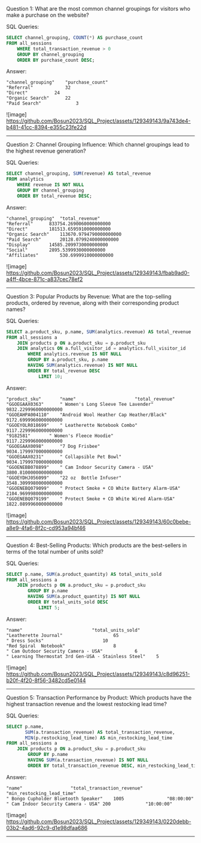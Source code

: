 Question 1: What are the most common channel groupings for visitors who make a purchase on the website?

SQL Queries:

```SQL
SELECT channel_grouping, COUNT(*) AS purchase_count
FROM all_sessions
	WHERE total_transaction_revenue > 0
	GROUP BY channel_grouping
	ORDER BY purchase_count DESC;
```

Answer: 

```
"channel_grouping"	  "purchase_count"
"Referral"	          32
"Direct"		  24
"Organic Search"	  22
"Paid Search"	          3
```

![image] https://github.com/Bosun2023/SQL_Project/assets/129349143/9a743de4-b481-41cc-8394-e355c23fe22d

--------------------------------------------

Question 2: Channel Grouping Influence: Which channel groupings lead to the highest revenue generation?

SQL Queries:

```SQL
SELECT channel_grouping, SUM(revenue) AS total_revenue
FROM analytics
	WHERE revenue IS NOT NULL
	GROUP BY channel_grouping
	ORDER BY total_revenue DESC;
```

Answer:

```
"channel_grouping"	"total_revenue"
"Referral"		833754.2690060000000000
"Direct"		181513.6595910000000000
"Organic Search"	113670.9794790000000000
"Paid Search"		20128.0799240000000000
"Display"		14585.2099730000000000
"Social"		2895.5399930000000000
"Affiliates"		530.6999910000000000
```

![image] https://github.com/Bosun2023/SQL_Project/assets/129349143/fbab9ad0-a4ff-4bce-871c-a837cec78ef2

----------------------------------------------------

Question 3: Popular Products by Revenue: What are the top-selling products, ordered by revenue, along with their corresponding product names?

SQL Queries:

```SQL
SELECT a.product_sku, p.name, SUM(analytics.revenue) AS total_revenue
FROM all_sessions a
	JOIN products p ON a.product_sku = p.product_sku
	JOIN analytics ON a.full_visitor_id = analytics.full_visitor_id
		WHERE analytics.revenue IS NOT NULL
		GROUP BY a.product_sku, p.name
		HAVING SUM(analytics.revenue) IS NOT NULL
		ORDER BY total_revenue DESC
			LIMIT 10;
```

Answer:

```
"product_sku"		"name"						"total_revenue"
"GGOEGAAX0363"		" Women's Long Sleeve Tee Lavender"		9832.2299960000000000
"GGOEAHPA004110"	"Android Wool Heather Cap Heather/Black"	9172.6999960000000000
"GGOEYOLR018699"	" Leatherette Notebook Combo"			9117.2299960000000000
"9182581"		" Women's Fleece Hoodie"			9117.2299960000000000
"GGOEGAAX0098"		"7 Dog Frisbee"					9034.1799970000000000
"GGOEGAAX0231"		" Collapsible Pet Bowl"				9034.1799970000000000
"GGOENEBB078899"	" Cam Indoor Security Camera - USA"		3800.8100000000000000
"GGOEYDHJ056099"	"22 oz  Bottle Infuser"				3548.3099980000000000
"GGOENEBQ079099"	" Protect Smoke + CO White Battery Alarm-USA"	2104.9699980000000000
"GGOENEBQ079199"	" Protect Smoke + CO White Wired Alarm-USA"	1822.0899960000000000
```

![image] https://github.com/Bosun2023/SQL_Project/assets/129349143/60c0bebe-a8e9-4fa6-8f2c-cd953a94bf46

-----------------------------------------------------

Question 4: Best-Selling Products: Which products are the best-sellers in terms of the total number of units sold?

SQL Queries:

```SQL
SELECT p.name, SUM(a.product_quantity) AS total_units_sold
FROM all_sessions a
	JOIN products p ON a.product_sku = p.product_sku
		GROUP BY p.name
		HAVING SUM(a.product_quantity) IS NOT NULL
		ORDER BY total_units_sold DESC
			LIMIT 5;
```

Answer:

```
"name"							"total_units_sold"
"Leatherette Journal"					65
" Dress Socks"						10
"Red Spiral  Notebook"					8
" Cam Outdoor Security Camera - USA"			6
" Learning Thermostat 3rd Gen-USA - Stainless Steel"	5
```

![image] https://github.com/Bosun2023/SQL_Project/assets/129349143/c8d96251-b20f-4f20-8f56-3482cd5e0144

--------------------------------------------------------

Question 5: Transaction Performance by Product: Which products have the highest transaction revenue and the lowest restocking lead time?

SQL Queries:

```SQL
SELECT p.name, 
       SUM(a.transaction_revenue) AS total_transaction_revenue,
       MIN(p.restocking_lead_time) AS min_restocking_lead_time
FROM all_sessions a
	JOIN products p ON a.product_sku = p.product_sku
		GROUP BY p.name
		HAVING SUM(a.transaction_revenue) IS NOT NULL
		ORDER BY total_transaction_revenue DESC, min_restocking_lead_time ASC;
```

Answer:

```
"name"					"total_transaction_revenue"	"min_restocking_lead_time"
" Bongo Cupholder Bluetooth Speaker"	1005				"08:00:00"
" Cam Indoor Security Camera - USA"	200				"10:00:00"
```

![image] https://github.com/Bosun2023/SQL_Project/assets/129349143/0220debb-03b2-4ad6-92c9-d1e98dfaa686 

---------------------------------------------------------

